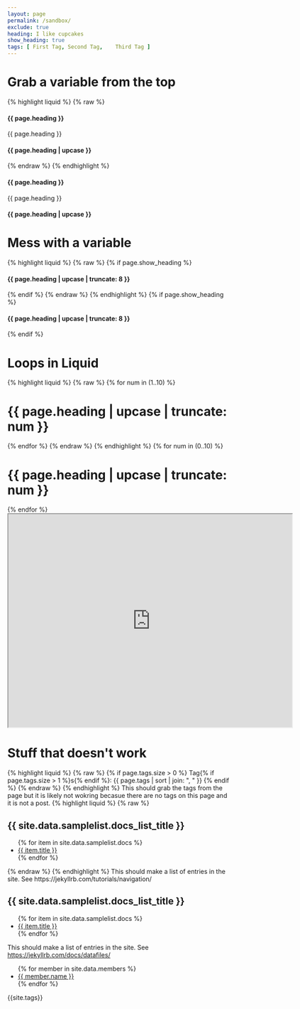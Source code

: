 ```yaml
---
layout: page
permalink: /sandbox/
exclude: true
heading: I like cupcakes
show_heading: true
tags: [ First Tag, Second Tag,    Third Tag ]
---
```


<html lang="en">
  <head>
    <meta charset="utf-8">
    <title></title>
  </head>
  <body>
	  

   <h1>Grab a variable from the top</h1>
    	{% highlight liquid %}
    	{% raw %}
    		<h4>{{ page.heading }}</h4>
    		<p>{{ page.heading }}</p>
    		<h4>{{ page.heading | upcase }}</h4>
    	{% endraw %}
    	{% endhighlight %}
    		<h4>{{ page.heading }}</h4>
    		<p>{{ page.heading }}</p>
    		<h4>{{ page.heading | upcase }}</h4>
    <h1>Mess with a variable</h1>	
    	{% highlight liquid %}
    	{% raw %}
    		{% if page.show_heading %}
   		 <h4>{{ page.heading | upcase | truncate: 8 }}</h4>
    		{% endif %}
    	{% endraw %}
    	{% endhighlight %}
        	{% if page.show_heading %}
   		 <h4>{{ page.heading | upcase | truncate: 8 }}</h4>
    		{% endif %}
    <h1>Loops in Liquid</h1>
	{% highlight liquid %}
	{% raw %}
		{% for num in (1..10) %}
		<h1>{{ page.heading | upcase | truncate: num }}</h1>
		{% endfor %}
	{% endraw %}
	{% endhighlight %}
		{% for num in (0..10) %}
		<h1>{{ page.heading | upcase | truncate: num }}</h1>
		{% endfor %}
		<iframe src="https://www.google.com/maps/d/embed?mid=1ELysbd_HcyENvsuK5auBFbFpwZ0" width="640" height="480"></iframe>
    <h1>Stuff that doesn't work</h1>
	{% highlight liquid %}
	{% raw %}
		{% if page.tags.size > 0 %}
 		Tag{% if page.tags.size > 1 %}s{% endif %}:
  		{{ page.tags | sort | join: ", " }}
		{% endif %}
	{% endraw %}
	{% endhighlight %}
		This should grab the tags from the page but it is likely not wokring becasue there are no tags on this page and it is not a post.  
   	{% highlight liquid %}
	{% raw %}
<h2>{{ site.data.samplelist.docs_list_title }}</h2>
<ul>
   {% for item in site.data.samplelist.docs %}
      <li><a href="{{ item.url }}">{{ item.title }}</a></li>
   {% endfor %}
	  </ul>
	  	{% endraw %}
	{% endhighlight %}
	  This should make a list of entries in the site. See https://jekyllrb.com/tutorials/navigation/
	<h2>{{ site.data.samplelist.docs_list_title }}</h2>
<ul>
   {% for item in site.data.samplelist.docs %}
      <li><a href="{{ item.url }}">{{ item.title }}</a></li>
   {% endfor %}
	  </ul>


This should make a list of entries in the site. See  https://jekyllrb.com/docs/datafiles/
<ul>
{% for member in site.data.members %}
  <li>
    <a href="https://github.com/{{ member.github }}">
      {{ member.name }}
    </a>
  </li>
{% endfor %}
</ul>
  </body>
</html>



{{site.tags}}


	
